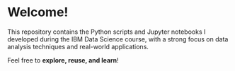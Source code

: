# **Welcome!**  
This repository contains the Python scripts and Jupyter notebooks I developed during the IBM Data Science course, with a strong focus on data analysis techniques and real-world applications.  
 
Feel free to **explore, reuse, and learn**!
